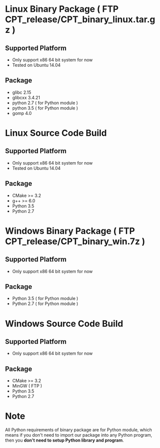 # Linux Binary Package ( FTP CPT_release/CPT_binary_linux.tar.gz )

## Supported Platform 
* Only support x86 64 bit system for now
* Tested on Ubuntu 14.04

## Package
* glibc 2.15
* glibcxx 3.4.21
* python 2.7 ( for Python module )
* python 3.5 ( for Python module )
* gomp 4.0


# Linux Source Code Build

## Supported Platform 
* Only support x86 64 bit system for now
* Tested on Ubuntu 14.04

## Package
* CMake >= 3.2
* g++ >= 6.0
* Python 3.5
* Python 2.7

# Windows Binary Package ( FTP CPT_release/CPT_binary_win.7z )

## Supported Platform
* Only support x86 64 bit system for now

## Package
* Python 3.5 ( for Python module )
* Python 2.7 ( for Python module )

# Windows Source Code Build

## Supported Platform 
* Only support x86 64 bit system for now

## Package
* CMake >= 3.2
* MinGW ( FTP )
* Python 3.5
* Python 2.7


# Note 

All Python requirements of binary package are for Python module, which means if you don't need to import our package into any Python program, then you **don't need to setup Python library and program**.